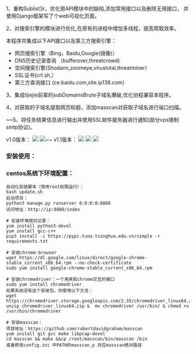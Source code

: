 1、重构Sublist3r，优化原API模块中的缺陷,添加常用接口以及删除无用接口，
并使用Django框架写了个web可视化页面。

2、对搜索引擎的模块进行优化,在原有的进程中增加多线程，提高爬取效率。

本程序共集成以下API接口以及第三方搜索引擎：

* 网页搜索引擎（Bing，Baidu,Google(镜像)）
* DNS历史记录查询 （bufferover,threatcrowd)
* 空间搜索引擎(Shodann,zoomeye,virustotal,threatminer）
* SSL证书(crt.sh,）
* 第三方查询接口 (ce.baidu.com,site.ip138.com）

3、集成lijiejie前辈的subDomainsBrute子域名爆破,优化协程兼容本程序。

4、对获取的子域名提取网页标题，添加masscan对获取子域名进行端口扫描。

~~5、将任务结果信息进行输出并使用SSL邮件服务器进行通知(部分vps限制smtp协议)。

v1.0版本：
![](http://raw.githubusercontent.com/c1y2m3/Subatk/master/doc/snapshot_1.png)
![](http://raw.githubusercontent.com/c1y2m3/Subatk/master/doc/snapshot.png)~~
v1.1版本：
![](http://raw.githubusercontent.com/c1y2m3/Subatk/master/doc/cmd.png)
![](http://raw.githubusercontent.com/c1y2m3/Subatk/master/doc/cmd1.png)
![](http://raw.githubusercontent.com/c1y2m3/Subatk/master/doc/cmd2.png)

### 安装使用：
### centos系统下环境配置：

```
自动化安装脚本（使用root权限运行）：
bash update.sh
启动项目：
python3 manage.py runserver 0:0:0:0:8888
访问地址：http://ip:8888/index
```


```
# 安装环境爬坑记录：
yum install python3-devel
yum install gcc-c++
pip3 install -i https://pypi.tuna.tsinghua.edu.cn/simple -r requirements.txt

# 安装chrome-browser
wget https://dl.google.com/linux/direct/google-chrome-stable_current_x86_64.rpm --no-check-certificate  
sudo yum install google-chrome-stable_current_x86_64.rpm

# 安装chromedriver：一个用来和chrome交互的接口
sudo yum install chromedriver
如果系统没有这个安装包，则使用以下方法：
wget https://chromedriver.storage.googleapis.com/2.35/chromedriver_linux64.zip
unzip chromedriver_linux64.zip &  mv chromedriver /usr/bin/ & chmod +x /usr/bin/chromedriver

# 安装masscan：
项目地址：https://github.com/robertdavidgraham/masscan
yum install git gcc make libpcap-devel
cd masscan && make &&cp /root/masscan/bin/masscan /bin 
或者修改config.ini 中PATH的masscan_p 对应masscan绝对路径

```
